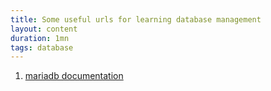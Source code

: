 ```yaml
---
title: Some useful urls for learning database management
layout: content
duration: 1mn
tags: database
---
```


1. [mariadb documentation](https://mariadb.com/kb/en/documentation/)